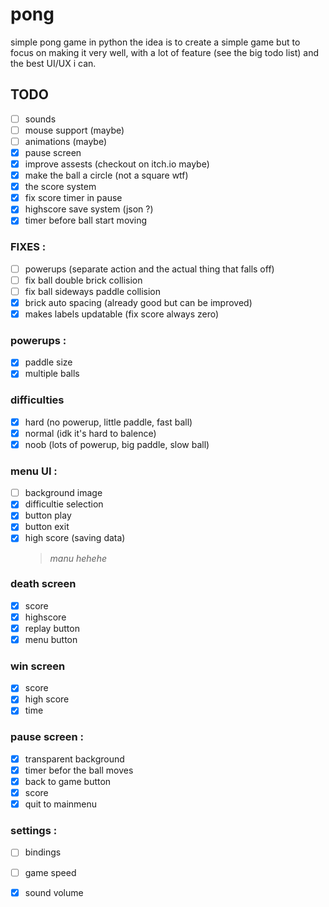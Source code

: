 # pong
simple pong game in python
the idea is to create a simple game but to focus on making it very well, with a lot of feature (see the big todo list) and the best UI/UX i can.


## TODO

- [ ] sounds
- [ ] mouse support (maybe)
- [ ] animations (maybe)
- [x] pause screen
- [x] improve assests (checkout on itch.io maybe)
- [x] make the ball a circle (not a square wtf)
- [x] the score system
- [x] fix score timer in pause
- [x] highscore save system (json ?)
- [x] timer before ball start moving

### FIXES : 
- [ ] powerups (separate action and the actual thing that falls off)
- [ ] fix ball double brick collision
- [ ] fix ball sideways paddle collision
- [x] brick auto spacing (already good but can be improved)
- [x] makes labels updatable (fix score always zero)

### powerups :
- [x] paddle size
- [x] multiple balls

### difficulties
- [x] hard (no powerup, little paddle, fast ball)
- [x] normal (idk it's hard to balence)
- [x] noob (lots of powerup, big paddle, slow ball)

### menu UI :
- [ ] background image
- [x] difficultie selection
- [x] button play
- [x] button exit
- [x] high score (saving data)
   > _manu hehehe_

### death screen
- [x] score
- [x] highscore
- [x] replay button
- [x] menu button

### win screen
- [x] score
- [x] high score
- [x] time

### pause screen :
- [x] transparent background
- [x] timer befor the ball moves
- [x] back to game button
- [x] score
- [x] quit to mainmenu

### settings :
- [ ] bindings
- [ ] game speed
- [x] sound volume


